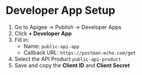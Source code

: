 # Developer App Setup

1. Go to Apigee → Publish → Developer Apps
2. Click **+ Developer App**
3. Fill in:
   - Name: `public-api-app`
   - Callback URL: `https://postman-echo.com/get`
4. Select the API Product `public-api-product`
5. Save and copy the **Client ID** and **Client Secret**